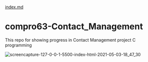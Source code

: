 [index.md](https://github.com/63070158/compro63-Contact_Management/files/6416429/index.md)
# compro63-Contact_Management
This repo for showing progress in Contact Management project C programming

![screencapture-127-0-0-1-5500-index-html-2021-05-03-18_47_30](https://user-images.githubusercontent.com/71114538/116872446-1713f380-ac40-11eb-8029-f2407178e736.png)
